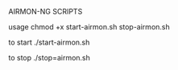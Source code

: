 AIRMON-NG SCRIPTS

usage
chmod +x start-airmon.sh stop-airmon.sh

to start
./start-airmon.sh

to stop
./stop=airmon.sh
